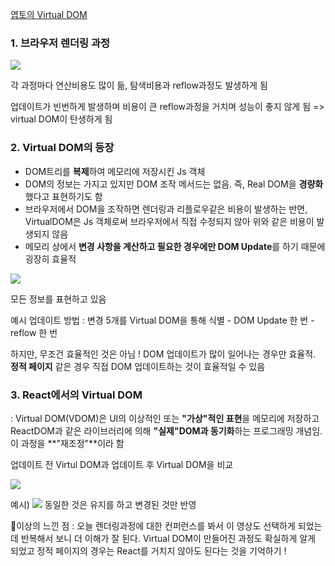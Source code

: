 [엽토의 Virtual DOM](https://www.youtube.com/watch?v=Bdk7QzbbcEI)

### 1. 브라우저 렌더링 과정

![](https://velog.velcdn.com/images/for24ng/post/c3a1640e-2198-4396-afba-c200bd750b49/image.png)

각 과정마다 연산비용도 많이 듦, 탐색비용과 reflow과정도 발생하게 됨

업데이트가 빈번하게 발생하며 비용이 큰 reflow과정을 거치며 성능이 좋지 않게 됨 => virtual DOM이 탄생하게 됨

### 2. Virtual DOM의 등장

- DOM트리를 **복제**하여 메모리에 저장시킨 Js 객체
- DOM의 정보는 가지고 있지만 DOM 조작 메서드는 없음. 즉, Real DOM을 **경량화**했다고 표현하기도 함
- 브라우저에서 DOM을 조작하면 렌더링과 리플로우같은 비용이 발생하는 반면, VirtualDOM은 Js 객체로써 브라우저에서 직접 수정되지 않아 위와 같은 비용이 발생되지 않음
- 메모리 상에서 **변경 사항을 계산하고 필요한 경우에만 DOM Update**를 하기 때문에 굉장히 효율적

![](https://velog.velcdn.com/images/for24ng/post/07d70c58-b9f9-4821-b786-408bf150259b/image.png)

모든 정보를 표현하고 있음

예시 업데이트 방법 : 변경 5개를 Virtual DOM을 통해 식별 - DOM Update 한 번 - reflow 한 번

하지만, 무조건 효율적인 것은 아님 ! DOM 업데이트가 많이 일어나는 경우만 효율적. **정적 페이지** 같은 경우 직접 DOM 업데이트하는 것이 효율적일 수 있음

### 3. React에서의 Virtual DOM

: Virtual DOM(VDOM)은 UI의 이상적인 또는 **"가상"적인 표현**을 메모리에 저장하고 ReactDOM과 같은 라이브러리에 의해 **"실제"DOM과 동기화**하는 프로그래밍 개념임. 이 과정을 **"재조정"**이라 함

업데이트 전 Virtul DOM과 업데이트 후 Virtual DOM을 비교

![](https://velog.velcdn.com/images/for24ng/post/9da4be91-88c3-4c2d-a990-28f7b70803e5/image.png)

예시)
![](https://velog.velcdn.com/images/for24ng/post/afab7405-a901-4916-b3f1-1ffa135d43ed/image.png)
동일한 것은 유지를 하고 변경된 것만 반영

🥞이상의 느낀 점
: 오늘 렌더링과정에 대한 컨퍼런스를 봐서 이 영상도 선택하게 되었는데 반복해서 보니 더 이해가 잘 된다. Virtual DOM이 만들어진 과정도 확실하게 알게 되었고 정적 페이지의 경우는 React를 거치지 않아도 된다는 것을 기억하기 !
